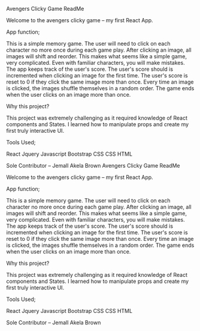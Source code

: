 Avengers Clicky Game ReadMe

Welcome to the avengers clicky game – my first React App.

App function;

This is a simple memory game.  The user will need to click on each character no more once during each game play. After clicking an image, all images will shift and reorder.  This makes what seems like a simple game, very complicated. Even with familiar characters, you will make mistakes. The app keeps track of the user's score. The user's score should is incremented when clicking an image for the first time. The user's score is reset to 0 if they click the same image more than once.
Every time an image is clicked, the images shuffle themselves in a random order.
The game ends when the user clicks on an image more than once.

Why this project?

This project was extremely challenging as it required knowledge of React components and States.  I learned how to manipulate props and create my first truly interactive UI.


Tools Used;

React
Jquery
Javascript
Bootstrap CSS
CSS
HTML


Sole Contributor – 
Jemall Akela Brown
Avengers Clicky Game ReadMe

Welcome to the avengers clicky game – my first React App.

App function;

This is a simple memory game.  The user will need to click on each character no more once during each game play. After clicking an image, all images will shift and reorder.  This makes what seems like a simple game, very complicated. Even with familiar characters, you will make mistakes. The app keeps track of the user's score. The user's score should is incremented when clicking an image for the first time. The user's score is reset to 0 if they click the same image more than once.
Every time an image is clicked, the images shuffle themselves in a random order.
The game ends when the user clicks on an image more than once.

Why this project?

This project was extremely challenging as it required knowledge of React components and States.  I learned how to manipulate props and create my first truly interactive UI.


Tools Used;

React
Jquery
Javascript
Bootstrap CSS
CSS
HTML


Sole Contributor – 
Jemall Akela Brown

